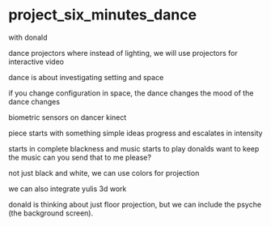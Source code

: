 # project_six_minutes_dance

with donald

dance projectors where instead of lighting,
we will use projectors for interactive video

dance is about investigating setting and space

if you change configuration in space, the dance changes
the mood of the dance changes

biometric sensors on dancer
kinect

piece starts with something simple
ideas progress and escalates in intensity

starts in complete blackness and music starts to play
donalds want to keep the music
can you send that to me please?

not just black and white, we can use colors for projection

we can also integrate yulis 3d work

donald is thinking about just floor projection, but we can include the psyche (the background screen).
